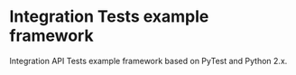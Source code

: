 # Integration Tests example framework

Integration API Tests example framework based on PyTest and Python 2.x.
